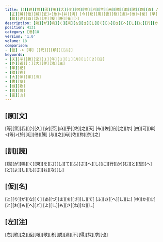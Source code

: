 ```yaml
---
title: [（][越][前][國][掾][大][伴][宿][祢][池][主][来][贈][戯][歌][四][首] / [忽][辱][恩][賜] [驚][欣][已][深] [心][中][含][咲][獨][座][稍][開] [表][裏][不][同][相][違][何][異] [推][量][所][由][率][尓][作][策][歟] [明][知][加][言][豈][有][他][意][乎] [凡][貿][易][本][物][其][罪][不][軽]
  [正][贓][倍][贓][宜]<[急]>[并][満] [今][勒][風][雲][發][遣]<[徴]>[使] [早][速][返][報][不][須][延][廻] / [勝][寶][元][年][十][一][月][十][二][日] [物][所][貿][易][下][吏] / [謹][訴][貿][易][人][断][官][司] [廳][下] / [別]<[白]> [可][怜][之][意][不][能][黙][止]
  [聊][述][四][詠][准][擬][睡][覺][）]
description: [鶏][が][鳴][く][東][を][さ][し][て][ふ][さ][へ][し][に][行][か][む][と][思][へ][ど][よ][し][も][さ][ね][な][し]
position: 4131
category: [巻]18
version: '1.0'
volume: 18
comparison:
- [登] -> [等] [[元]][[類]][[古]]
keywords:
- [天][平][勝][宝][１][年][１][１][月][１][２][日]
- [作][者][：][大][伴][池][主]
- [年][紀]
- [贈][答]
- [大][伴][家][持]
- [書][簡]
- [戯][歌]
- [高][岡]
- [富][山]
---
```


## [原][文]

[等][里][我][奈][久] [安][豆][麻][乎][佐][之][天] [布][佐][倍][之][尓] [由][可][牟]<[等]>[於][毛][倍][騰] [与][之][母][佐][祢][奈][之]

## [訓][読]

[鶏][が][鳴][く][東][を][さ][し][て][ふ][さ][へ][し][に][行][か][む][と][思][へ][ど][よ][し][も][さ][ね][な][し]

## [仮][名]

[と][り][が][な][く] [あ][づ][ま][を][さ][し][て] [ふ][さ][へ][し][に] [ゆ][か][む][と][お][も][へ][ど] [よ][し][も][さ][ね][な][し]

## [左][注]

[右][歌][之][返][報][歌][者][脱][漏][不][得][探][求][也]
